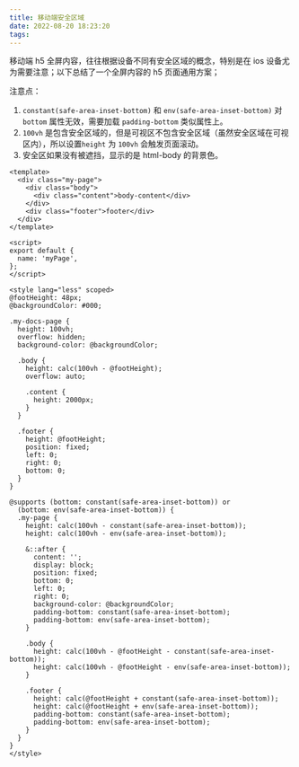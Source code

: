 ```yaml
---
title: 移动端安全区域
date: 2022-08-20 18:23:20
tags:
---
```


移动端 h5 全屏内容，往往根据设备不同有安全区域的概念，特别是在 ios 设备尤为需要注意；以下总结了一个全屏内容的 h5 页面通用方案；

注意点：

1. `constant(safe-area-inset-bottom)` 和 `env(safe-area-inset-bottom)` 对 `bottom` 属性无效，需要加载 `padding-bottom` 类似属性上。
2. `100vh` 是包含安全区域的，但是可视区不包含安全区域（虽然安全区域在可视区内），所以设置`height` 为 `100vh` 会触发页面滚动。
3. 安全区如果没有被遮挡，显示的是 html-body 的背景色。

<!-- more -->

```vue
<template>
  <div class="my-page">
    <div class="body">
      <div class="content">body-content</div>
    </div>
    <div class="footer">footer</div>
  </div>
</template>

<script>
export default {
  name: 'myPage',
};
</script>

<style lang="less" scoped>
@footHeight: 48px;
@backgroundColor: #000;

.my-docs-page {
  height: 100vh;
  overflow: hidden;
  background-color: @backgroundColor;

  .body {
    height: calc(100vh - @footHeight);
    overflow: auto;

    .content {
      height: 2000px;
    }
  }

  .footer {
    height: @footHeight;
    position: fixed;
    left: 0;
    right: 0;
    bottom: 0;
  }
}

@supports (bottom: constant(safe-area-inset-bottom)) or
  (bottom: env(safe-area-inset-bottom)) {
  .my-page {
    height: calc(100vh - constant(safe-area-inset-bottom));
    height: calc(100vh - env(safe-area-inset-bottom));

    &::after {
      content: '';
      display: block;
      position: fixed;
      bottom: 0;
      left: 0;
      right: 0;
      background-color: @backgroundColor;
      padding-bottom: constant(safe-area-inset-bottom);
      padding-bottom: env(safe-area-inset-bottom);
    }

    .body {
      height: calc(100vh - @footHeight - constant(safe-area-inset-bottom));
      height: calc(100vh - @footHeight - env(safe-area-inset-bottom));
    }

    .footer {
      height: calc(@footHeight + constant(safe-area-inset-bottom));
      height: calc(@footHeight + env(safe-area-inset-bottom));
      padding-bottom: constant(safe-area-inset-bottom);
      padding-bottom: env(safe-area-inset-bottom);
    }
  }
}
</style>
```
